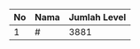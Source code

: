 | No | Nama            | Jumlah Level |
|----|-----------------|--------------|
| 1  | #    |    3881        |
